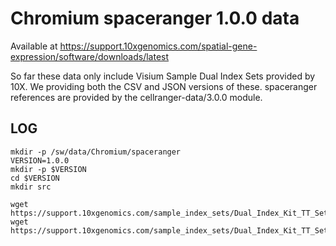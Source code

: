 Chromium spaceranger 1.0.0 data
==============================

Available at <https://support.10xgenomics.com/spatial-gene-expression/software/downloads/latest>

So far these data only include Visium Sample Dual Index Sets provided by 10X.  We providing
both the CSV and JSON versions of these.  spaceranger references are provided by the
cellranger-data/3.0.0 module.

LOG
---

    mkdir -p /sw/data/Chromium/spaceranger
    VERSION=1.0.0
    mkdir -p $VERSION
    cd $VERSION
    mkdir src

    wget https://support.10xgenomics.com/sample_index_sets/Dual_Index_Kit_TT_Set_A.csv
    wget https://support.10xgenomics.com/sample_index_sets/Dual_Index_Kit_TT_Set_A.json

